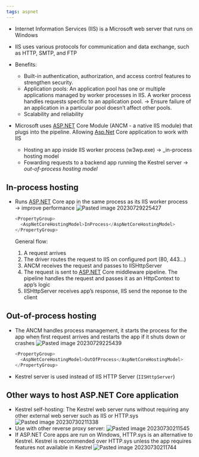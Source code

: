 ```yaml
---
tags: aspnet 
---
```

- Internet Information Services (IIS) is a Microsoft web server that runs on Windows
- IIS uses various protocols for communication and data exchange, such as HTTP, SMTP, and FTP
- Benefits:
    - Built-in authentication, authorization, and access control features to strengthen security.
    - Application pools: An application pool has one or multiple applications managed by worker processes in IIS. A worker process handles requests specific to an application pool. → Ensure failure of an application in a particular pool doesn’t affect other pools.
    - Scalability and reliability

- Microsoft uses [ASP.NET](http://ASP.NET) Core Module (ANCM - a native IIS module) that plugs into the pipeline. Allowing [Asp.Net](http://Asp.Net) Core application to work with IIS
    - Hosting an app inside IIS worker process (w3wp.exe) → _in-process hosting model
    - Fowarding requests to a backend app running the Kestrel server → _out-of-process hosting model_

## In-process hosting

- Runs [ASP.NET](http://ASP.NET) Core app in the same process as its IIS worker process → improve performance
    ![Pasted image 20230729225427](Pasted%20image%2020230729225427.png)
    
    ```csharp
    <PropertyGroup>
      <AspNetCoreHostingModel>InProcess</AspNetCoreHostingModel>
    </PropertyGroup>
    ```
    
    General flow:
    
    1. A request arrives 
    2. The driver routes the request to IIS on configured port (80, 443…)
    3. ANCM receives the request and passes to IISHttpServer
    4. The request is sent to [ASP.NET](http://ASP.NET) Core middleware pipeline. The pipeline handles the request and passes it as an HttpContext to app’s logic
    5. IISHttpServer receives app’s response, IIS send the reponse to the client

## Out-of-process hosting

- The ANCM handles process management, it starts the process for the app when first request arrives and restarts the app if it shuts down or crashes
    ![Pasted image 20230729225439](Pasted%20image%2020230729225439.png)
    
    ```csharp
    <PropertyGroup>
      <AspNetCoreHostingModel>OutOfProcess</AspNetCoreHostingModel>
    </PropertyGroup>
    ```
    
- Kestrel server is used instead of IIS HTTP Server (`IISHttpServer`)

## Other ways to host ASP.NET Core application 
 - Kestrel self-hosting: The Kestrel web server runs without requiring any other external web server such as IIS or HTTP.sys
	 ![Pasted image 20230730211338](Pasted%20image%2020230730211338.png)
- Use with other reverse proxy server:
	![Pasted image 20230730211545](Pasted%20image%2020230730211545.png)
 - If ASP.NET Core apps are run on Windows, HTTP.sys is an alternative to Kestrel. Kestrel is recommended over HTTP.sys unless the app requires features not available in Kestrel
	 ![Pasted image 20230730211744](Pasted%20image%2020230730211744.png)
  